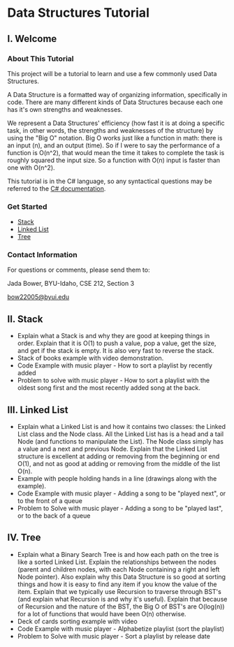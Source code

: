 # Data Structures Tutorial

## I. Welcome

### About This Tutorial

This project will be a tutorial to learn and use a few commonly used Data Structures.

A Data Structure is a formatted way of organizing information, specifically in code. There are many different kinds of
Data Structures because each one has it's own strengths and weaknesses.

We represent a Data Structures' efficiency (how fast it is at doing a specific task, in other words, the strengths and
weaknesses of the structure) by using the "Big O" notation. Big O works just like a function in math: there is an
input (n), and an output (time). So if I were to say the performance of a function is O(n^2), that would mean the time
it takes to complete the task is roughly squared the input size. So a function with O(n) input is faster than one with
O(n^2).

This tutorial is in the C# language, so any syntactical questions may be referred to
the [C# documentation](https://learn.microsoft.com/en-us/dotnet/csharp/).

### Get Started

* [Stack](1-stack.md)
* [Linked List](2-linkedList.md)
* [Tree](3-tree.md)

### Contact Information

For questions or comments, please send them to:

Jada Bower, BYU-Idaho, CSE 212, Section 3

[bow22005@byui.edu](mailto:bow22005@byui.edu?)

## II. Stack

* Explain what a Stack is and why they are good at keeping things in order. Explain that it is O(1) to push a value, pop
  a value, get the size, and get if the stack is empty. It is also very fast to reverse the stack.
* Stack of books example with video demonstration.
* Code Example with music player - How to sort a playlist by recently added
* Problem to solve with music player - How to sort a playlist with the oldest song first and the most recently added
  song at the back.

## III. Linked List

* Explain what a Linked List is and how it contains two classes: the Linked List class and the Node class. All the
  Linked List has is a head and a tail Node (and functions to manipulate the List). The Node class simply has a value
  and a next and previous Node. Explain that the Linked List structure is excellent at adding or removing from the
  beginning or end O(1), and not as good at adding or removing from the middle of the list O(n).
* Example with people holding hands in a line (drawings along with the example).
* Code Example with music player - Adding a song to be "played next", or to the front of a queue
* Problem to Solve with music player - Adding a song to be "played last", or to the back of a queue

## IV. Tree

* Explain what a Binary Search Tree is and how each path on the tree is like a sorted Linked List. Explain the
  relationships between the nodes (parent and children nodes, with each Node containing a right and left Node pointer).
  Also explain why this Data Structure is so good at sorting things and how it is easy to find any item if you know the
  value of the item. Explain that we typically use Recursion to traverse through BST's (and explain what Recursion is
  and why it's useful). Explain that because of Recursion and the nature of the BST, the Big O of BST's are O(log(n))
  for a lot of functions that would have been O(n) otherwise.
* Deck of cards sorting example with video
* Code Example with music player - Alphabetize playlist (sort the playlist)
* Problem to Solve with music player - Sort a playlist by release date